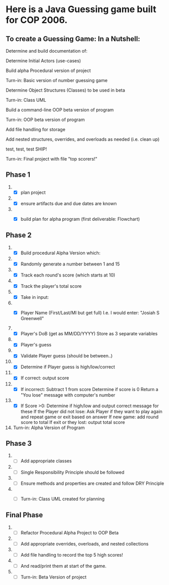 # Here is a Java Guessing game built for COP 2006.


## To create a Guessing Game: In a Nutshell:

Determine and build documentation of:

Determine Initial Actors (use-cases)

Build alpha Procedural version of project

Turn-in: Basic version of number guessing game

Determine Object Structures (Classes) to be used in beta

Turn-in: Class UML

Build a command-line OOP beta version of program

Turn-in: OOP beta version of program

Add file handling for storage

Add nested structures, overrides, and overloads as needed (i.e. clean up)

test, test, test SHIP!

Turn-in: Final project with file "top scorers!"



## Phase 1

1. -[x]  plan project

2. -[x]  ensure artifacts due and due dates are known

3. -[x]  build plan for alpha program (first deliverable: Flowchart)



## Phase 2

1. -[x] Build procedural Alpha Version which:

2. -[x] Randomly generate a number between 1 and 15

3. -[x] Track each round's score (which starts at 10)

4. -[x] Track the player's total score

5. -[x] Take in input:

6. -[x] Player Name
(First/Last/MI but get full)
I.e. I would enter: "Josiah S Greenwell"
    

7. -[x] Player's DoB (get as MM/DD/YYYY) Store as 3 separate variables

8. -[x] Player's guess

9. -[x] Validate Player guess (should be between..)

10. -[x] Determine if Player guess is high/low/correct

11. -[x] If correct: output score

12. -[x] If incorrect:
Subtract 1 from score
Determine if score is 0
Return a "You lose" message with computer's number

13. -[x] If Score >0:
Determine if high/low and output correct message for these
If the Player did not lose: Ask Player if they want to play again and repeat game or exit based on answer
If new game: add round score to total
If exit or they lost: output total score

14. Turn-in: Alpha Version of Program

## Phase 3

1. -[ ] Add appropriate classes

2. -[ ] Single Responsibility Principle should be followed

3. -[ ] Ensure methods and properties are created and follow DRY Principle

4. -[ ] Turn-in: Class UML created for planning



## Final Phase

1. -[ ] Refactor Procedural Alpha Project to OOP Beta

2. -[ ] Add appropriate overrides, overloads, and nested collections

3. -[ ] Add file handling to record the top 5 high scores!

4. -[ ] And read/print them at start of the game.

5. -[ ] Turn-in: Beta Version of project 